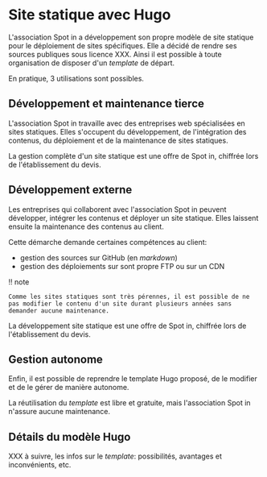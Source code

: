 # Site statique avec Hugo

L'association Spot in a développement son propre modèle de site statique pour le déploiement de sites spécifiques. Elle a décidé de rendre ses sources publiques sous licence XXX. Ainsi il est possible à toute organisation de disposer d'un *template* de départ.

En pratique, 3 utilisations sont possibles.

## Développement et maintenance tierce

L'association Spot in travaille avec des entreprises web spécialisées en sites statiques. Elles s'occupent du développement, de l'intégration des contenus, du déploiement et de la maintenance de sites statiques.

La gestion complète d'un site statique est une offre de Spot in, chiffrée lors de l'établissement du devis.

## Développement externe

Les entreprises qui collaborent avec l'association Spot in peuvent développer, intégrer les contenus et déployer un site statique. Elles laissent ensuite la maintenance des contenus au client.

Cette démarche demande certaines compétences au client:

- gestion des sources sur GitHub (en *markdown*)
- gestion des déploiements sur sont propre FTP ou sur un CDN

!! note

    Comme les sites statiques sont très pérennes, il est possible de ne pas modifier le contenu d'un site durant plusieurs années sans demander aucune maintenance.

La développement site statique est une offre de Spot in, chiffrée lors de l'établissement du devis.

## Gestion autonome

Enfin, il est possible de reprendre le template Hugo proposé, de le modifier et de le gérer de manière autonome.

La réutilisation du *template* est libre et gratuite, mais l'association Spot in n'assure aucune maintenance.

## Détails du modèle Hugo

XXX à suivre, les infos sur le *template*: possibilités, avantages et inconvénients, etc.